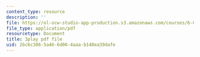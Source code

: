 ```yaml
---
content_type: resource
description: ''
file: https://ol-ocw-studio-app-production.s3.amazonaws.com/courses/6-004-computation-structures-spring-2017/2bc6c3065a466d004aaab148ea39dafe_VxVF6QzwtwI.pdf
file_type: application/pdf
resourcetype: Document
title: 3play pdf file
uid: 2bc6c306-5a46-6d00-4aaa-b148ea39dafe
---
```

